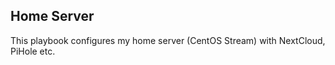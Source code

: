 ## Home Server

This playbook configures my home server (CentOS Stream) with NextCloud, PiHole etc.
